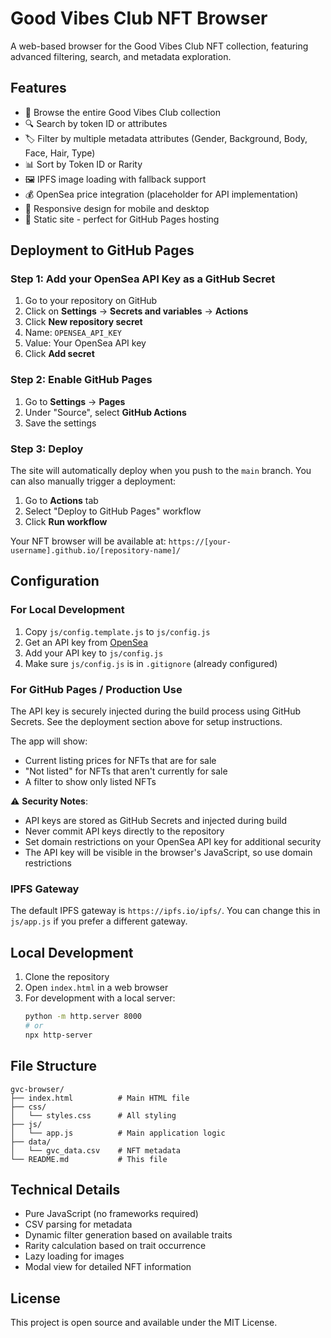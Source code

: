 # Good Vibes Club NFT Browser

A web-based browser for the Good Vibes Club NFT collection, featuring advanced filtering, search, and metadata exploration.

## Features

- 🎨 Browse the entire Good Vibes Club collection
- 🔍 Search by token ID or attributes
- 🏷️ Filter by multiple metadata attributes (Gender, Background, Body, Face, Hair, Type)
- 📊 Sort by Token ID or Rarity
- 🖼️ IPFS image loading with fallback support
- 💰 OpenSea price integration (placeholder for API implementation)
- 📱 Responsive design for mobile and desktop
- 🚀 Static site - perfect for GitHub Pages hosting

## Deployment to GitHub Pages

### Step 1: Add your OpenSea API Key as a GitHub Secret
1. Go to your repository on GitHub
2. Click on **Settings** → **Secrets and variables** → **Actions**
3. Click **New repository secret**
4. Name: `OPENSEA_API_KEY`
5. Value: Your OpenSea API key
6. Click **Add secret**

### Step 2: Enable GitHub Pages
1. Go to **Settings** → **Pages**
2. Under "Source", select **GitHub Actions**
3. Save the settings

### Step 3: Deploy
The site will automatically deploy when you push to the `main` branch. You can also manually trigger a deployment:
1. Go to **Actions** tab
2. Select "Deploy to GitHub Pages" workflow
3. Click **Run workflow**

Your NFT browser will be available at: `https://[your-username].github.io/[repository-name]/`

## Configuration

### For Local Development
1. Copy `js/config.template.js` to `js/config.js`
2. Get an API key from [OpenSea](https://docs.opensea.io/reference/api-keys)
3. Add your API key to `js/config.js`
4. Make sure `js/config.js` is in `.gitignore` (already configured)

### For GitHub Pages / Production Use
The API key is securely injected during the build process using GitHub Secrets. See the deployment section above for setup instructions.

The app will show:
- Current listing prices for NFTs that are for sale
- "Not listed" for NFTs that aren't currently for sale
- A filter to show only listed NFTs

⚠️ **Security Notes**: 
- API keys are stored as GitHub Secrets and injected during build
- Never commit API keys directly to the repository
- Set domain restrictions on your OpenSea API key for additional security
- The API key will be visible in the browser's JavaScript, so use domain restrictions

### IPFS Gateway
The default IPFS gateway is `https://ipfs.io/ipfs/`. You can change this in `js/app.js` if you prefer a different gateway.

## Local Development

1. Clone the repository
2. Open `index.html` in a web browser
3. For development with a local server:
   ```bash
   python -m http.server 8000
   # or
   npx http-server
   ```

## File Structure

```
gvc-browser/
├── index.html          # Main HTML file
├── css/
│   └── styles.css      # All styling
├── js/
│   └── app.js          # Main application logic
├── data/
│   └── gvc_data.csv    # NFT metadata
└── README.md           # This file
```

## Technical Details

- Pure JavaScript (no frameworks required)
- CSV parsing for metadata
- Dynamic filter generation based on available traits
- Rarity calculation based on trait occurrence
- Lazy loading for images
- Modal view for detailed NFT information

## License

This project is open source and available under the MIT License.